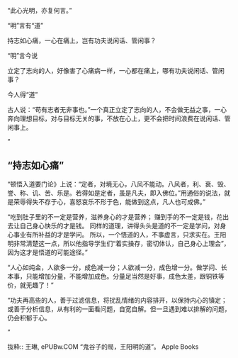 “此心光明，亦复何言。”

“明”言有“道”

持志如心痛，一心在痛上，岂有功夫说闲话、管闲事？

“明”言今说

立定了志向的人，好像害了心痛病一样，一心都在痛上，哪有功夫说闲话、管闲事？

今人得“道”

古人说：“苟有志者无非事也。”一个真正立定了志向的人，不会做无益之事，一心奔向理想目标，对与目标无关的事，不放在心上，更不会把时间浪费在说闲话、管闲事上。

”

## “持志如心痛”

“顿悟入道要门论》上说：“定者，对境无心，八风不能动。八风者，利、衰、毁、誉、称、讥、苦、乐是。若得如是定者，虽是凡夫，即入佛位。”用通俗的说法，就是荣辱得失不存于心，喜怒哀乐不形于色，能做到这点，凡人也可成佛。”

“吃到肚子里的不一定是营养，滋养身心的才是营养；
赚到手的不一定是钱，花出去让自己身心快乐的才是钱。
同样的道理，讲得头头是道的不一定是学问，对身心事业有所补益的才是学问。
所以，一个悟道的人，不事虚言，只求实在。王阳明非常清楚这一点，所以他指导学生们“着实操存，密切体认，自己身心上理会”，因为这才是悟道的可能途径。”

“人心如纯金，人欲多一分，成色减一分；人欲减一分，成色增一分。做学问、长本事，只能增加分量，不能增加成色。分量足当然是好事，成色太差，跟铜铁等价，就无趣了！”

“功夫再高些的人，善于过滤信息，将扰乱情绪的内容排开，以保持内心的镇定；或善于分析信息，从有利的一面看问题，自宽自解。但一旦遇到难以排解的问题，仍会积郁于心。

”

抜粋:: 王琳, ePUBw.COM  “鬼谷子的局，王阳明的道”。 Apple Books  
